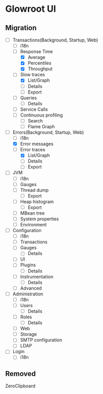 # Glowroot UI


## Migration

- [ ] Transactions(Background, Startup, Web)
    - [ ] i18n
    - [ ] Response Time
        - [x] Average
        - [x] Percentiles
        - [x] Throughput
    - [ ] Slow traces
        - [x] List/Graph
        - [ ] Details
        - [ ] Export
    - [ ] Queries
        - [ ] Details
    - [ ] Service Calls
    - [ ] Continuous profiling
        - [ ] Search
        - [ ] Flame Graph

- [ ] Errors(Background, Startup, Web)
    - [ ] i18n
    - [x] Error messages
    - [ ] Error traces
        - [x] List/Graph
        - [ ] Details
        - [ ] Export

- [ ] JVM
    - [ ] i18n
    - [ ] Gauges
    - [ ] Thread dump
        - [ ] Export
    - [ ] Heap histogram
        - [ ] Export
    - [ ] MBean tree
    - [ ] System properties
    - [ ] Environment

- [ ] Configuration
    - [ ] i18n
    - [ ] Transactions
    - [ ] Gauges
        - [ ] Details
    - [ ] UI
    - [ ] Plugins
        - [ ] Details
    - [ ] Instrumentation
        - [ ] Details
    - [ ] Advanced

- [ ] Administration
    - [ ] i18n
    - [ ] Users
        - [ ] Details
    - [ ] Roles
        - [ ] Details
    - [ ] Web
    - [ ] Storage
    - [ ] SMTP configuration
    - [ ] LDAP
- [ ] Login
    - [ ] i18n

## Removed
 ZeroClipboard